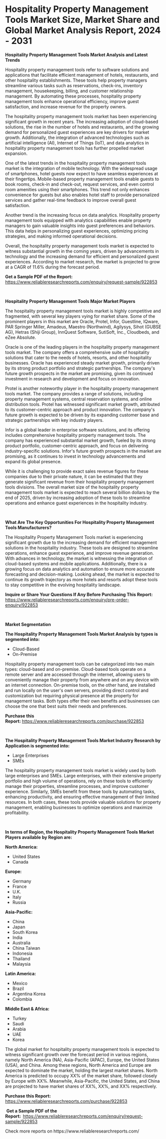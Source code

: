 <p><h1>Hospitality Property Management Tools Market Size, Market Share and Global Market Analysis Report, 2024 - 2031</h1></p><p><strong>Hospitality Property Management Tools Market Analysis and Latest Trends</strong></p>
<p><p>Hospitality property management tools refer to software solutions and applications that facilitate efficient management of hotels, restaurants, and other hospitality establishments. These tools help property managers streamline various tasks such as reservations, check-ins, inventory management, housekeeping, billing, and customer relationship management. By automating these processes, hospitality property management tools enhance operational efficiency, improve guest satisfaction, and increase revenue for the property owners.</p><p>The hospitality property management tools market has been experiencing significant growth in recent years. The increasing adoption of cloud-based solutions, the rise in the number of hotels and restaurants, and the growing demand for personalized guest experiences are key drivers for market growth. Additionally, the integration of advanced technologies such as artificial intelligence (AI), Internet of Things (IoT), and data analytics in hospitality property management tools has further propelled market expansion.</p><p>One of the latest trends in the hospitality property management tools market is the integration of mobile technology. With the widespread usage of smartphones, hotel guests now expect to have seamless experiences at their fingertips. Mobile-based property management tools enable guests to book rooms, check-in and check-out, request services, and even control room amenities using their smartphones. This trend not only enhances convenience for guests but also enables hotel staff to provide personalized services and gather real-time feedback to improve overall guest satisfaction.</p><p>Another trend is the increasing focus on data analytics. Hospitality property management tools equipped with analytics capabilities enable property managers to gain valuable insights into guest preferences and behaviors. This data helps in personalizing guest experiences, optimizing pricing strategies, and making informed operational decisions.</p><p>Overall, the hospitality property management tools market is expected to witness substantial growth in the coming years, driven by advancements in technology and the increasing demand for efficient and personalized guest experiences. According to market research, the market is projected to grow at a CAGR of 11.6% during the forecast period.</p></p>
<p><strong>Get a Sample PDF of the Report:&nbsp;</strong> <a href="https://www.reliableresearchreports.com/enquiry/request-sample/922853">https://www.reliableresearchreports.com/enquiry/request-sample/922853</a></p>
<p>&nbsp;</p>
<p><strong>Hospitality Property Management Tools Major Market Players</strong></p>
<p><p>The hospitality property management tools market is highly competitive and fragmented, with several key players vying for market share. Some of the prominent players in this market are Oracle, Protel, Infor, Guestline, IQware, PAR Springer Miller, Amadeus, Maestro (Northwind), Agilysys, Sihot (GUBSE AG), Hetras (Shiji Group), InnQuest Software, SutiSoft, Inc., Cloudbeds, and eZee Absolute. </p><p>Oracle is one of the leading players in the hospitality property management tools market. The company offers a comprehensive suite of hospitality solutions that cater to the needs of hotels, resorts, and other hospitality businesses. Oracle has experienced steady market growth, primarily driven by its strong product portfolio and strategic partnerships. The company's future growth prospects in the market are promising, given its continued investment in research and development and focus on innovation.</p><p>Protel is another noteworthy player in the hospitality property management tools market. The company provides a range of solutions, including property management systems, central reservation systems, and online distribution tools. Protel has witnessed significant market growth, attributed to its customer-centric approach and product innovation. The company's future growth is expected to be driven by its expanding customer base and strategic partnerships with key industry players.</p><p>Infor is a global leader in enterprise software solutions, and its offering includes comprehensive hospitality property management tools. The company has experienced substantial market growth, fueled by its strong product portfolio, customer-centric approach, and focus on delivering industry-specific solutions. Infor's future growth prospects in the market are promising, as it continues to invest in technology advancements and expand its global presence.</p><p>While it is challenging to provide exact sales revenue figures for these companies due to their private nature, it can be estimated that they generate significant revenue from their hospitality property management tools divisions. The overall market size of the hospitality property management tools market is expected to reach several billion dollars by the end of 2025, driven by increasing adoption of these tools to streamline operations and enhance guest experiences in the hospitality industry.</p></p>
<p>&nbsp;</p>
<p><strong>What Are The Key Opportunities For Hospitality Property Management Tools Manufacturers?</strong></p>
<p><p>The Hospitality Property Management Tools market is experiencing significant growth due to the increasing demand for efficient management solutions in the hospitality industry. These tools are designed to streamline operations, enhance guest experience, and improve revenue generation. With advances in technology, the market is witnessing the integration of cloud-based systems and mobile applications. Additionally, there is a growing focus on data analytics and automation to ensure more accurate forecasting and decision-making. Looking ahead, the market is expected to continue its growth trajectory as more hotels and resorts adopt these tools to stay competitive in the evolving hospitality landscape.</p></p>
<p><strong>Inquire or Share Your Questions If Any Before Purchasing This Report:</strong> <a href="https://www.reliableresearchreports.com/enquiry/pre-order-enquiry/922853">https://www.reliableresearchreports.com/enquiry/pre-order-enquiry/922853</a></p>
<p>&nbsp;</p>
<p><strong>Market Segmentation</strong></p>
<p><strong>The Hospitality Property Management Tools Market Analysis by types is segmented into:</strong></p>
<p><ul><li>Cloud-Based</li><li>On-Premise</li></ul></p>
<p><p>Hospitality property management tools can be categorized into two main types: cloud-based and on-premise. Cloud-based tools operate on a remote server and are accessed through the internet, allowing users to conveniently manage their property from anywhere and on any device with an internet connection. On-premise tools, on the other hand, are installed and run locally on the user's own servers, providing direct control and customization but requiring physical presence at the property for management tasks. Both types offer their own benefits and businesses can choose the one that best suits their needs and preferences.</p></p>
<p><strong>Purchase this Report:&nbsp;</strong><a href="https://www.reliableresearchreports.com/purchase/922853">https://www.reliableresearchreports.com/purchase/922853</a></p>
<p>&nbsp;</p>
<p><strong>The Hospitality Property Management Tools Market Industry Research by Application is segmented into:</strong></p>
<p><ul><li>Large Enterprises</li><li>SMEs</li></ul></p>
<p><p>The hospitality property management tools market is widely used by both large enterprises and SMEs. Large enterprises, with their extensive property portfolio and high volume of operations, rely on these tools to efficiently manage their properties, streamline processes, and improve customer experience. Similarly, SMEs benefit from these tools by automating tasks, enhancing productivity, and ensuring effective management of their limited resources. In both cases, these tools provide valuable solutions for property management, enabling businesses to optimize operations and maximize profitability.</p></p>
<p>&nbsp;</p>
<p><strong>In terms of Region, the Hospitality Property Management Tools Market Players available by Region are:</strong></p>
<p>
    <p> <strong> North America: </strong>
        <ul>
            <li>United States</li>
            <li>Canada</li>
        </ul>
        </p> 
    <p> <strong> Europe: </strong>
        <ul>
            <li>Germany</li>
            <li>France</li>
            <li>U.K.</li>
            <li>Italy</li>
            <li>Russia</li>
        </ul>
        </p> 
    <p> <strong> Asia-Pacific: </strong>
        <ul>
            <li>China</li>
            <li>Japan</li>
            <li>South Korea</li>
            <li>India</li>
            <li>Australia</li>
            <li>China Taiwan</li>
            <li>Indonesia</li>
            <li>Thailand</li>
            <li>Malaysia</li>
        </ul>
        </p> 
    <p> <strong> Latin America: </strong>
        <ul>
            <li>Mexico</li>
            <li>Brazil</li>
            <li>Argentina Korea</li>
            <li>Colombia</li>
        </ul>
        </p> 
    <p> <strong> Middle East & Africa: </strong>
        <ul>
            <li>Turkey</li>
            <li>Saudi</li>
            <li>Arabia</li>
            <li>UAE</li>
            <li>Korea</li>
        </ul>
    </p>
    </p>
<p><p>The global market for hospitality property management tools is expected to witness significant growth over the forecast period in various regions, namely North America (NA), Asia-Pacific (APAC), Europe, the United States (USA), and China. Among these regions, North America and Europe are expected to dominate the market, holding the largest market shares. North America is predicted to occupy XX% of the market share, followed closely by Europe with XX%. Meanwhile, Asia-Pacific, the United States, and China are projected to have market shares of XX%, XX%, and XX% respectively.</p></p>
<p><strong>Purchase this Report: </strong><a href="https://www.reliableresearchreports.com/purchase/922853">https://www.reliableresearchreports.com/purchase/922853</a></p>
<p>&nbsp;<strong>Get a Sample PDF of the Report:&nbsp;&nbsp;</strong><a href="https://www.reliableresearchreports.com/enquiry/request-sample/922853">https://www.reliableresearchreports.com/enquiry/request-sample/922853</a></p>
<p><strong></strong></p>
<p>Check more reports on https://www.reliableresearchreports.com/</p>
